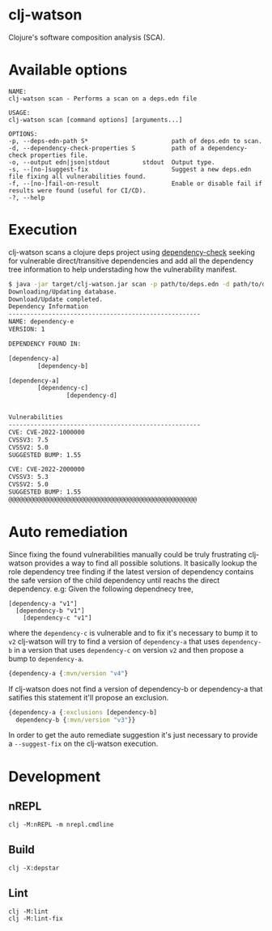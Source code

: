 # clj-watson
Clojure's software composition analysis (SCA).

# Available options
```
NAME:
clj-watson scan - Performs a scan on a deps.edn file

USAGE:
clj-watson scan [command options] [arguments...]

OPTIONS:
-p, --deps-edn-path S*                       path of deps.edn to scan.
-d, --dependency-check-properties S          path of a dependency-check properties file.
-o, --output edn|json|stdout         stdout  Output type.
-s, --[no-]suggest-fix                       Suggest a new deps.edn file fixing all vulnerabilities found.
-f, --[no-]fail-on-result                    Enable or disable fail if results were found (useful for CI/CD).
-?, --help
```
# Execution
clj-watson scans a clojure deps project using [dependency-check](https://github.com/jeremylong/DependencyCheck) seeking for vulnerable direct/transitive dependencies and add all the dependency tree information to help understading how the vulnerability manifest.

```bash
$ java -jar target/clj-watson.jar scan -p path/to/deps.edn -d path/to/dependency-check.properties
Downloading/Updating database.
Download/Update completed.
Dependency Information
-----------------------------------------------------
NAME: dependency-e
VERSION: 1

DEPENDENCY FOUND IN:

[dependency-a]
        [dependency-b]

[dependency-a]
        [dependency-c]
                [dependency-d]


Vulnerabilities
-----------------------------------------------------
CVE: CVE-2022-1000000
CVSSV3: 7.5
CVSSV2: 5.0
SUGGESTED BUMP: 1.55 

CVE: CVE-2022-2000000
CVSSV3: 5.3
CVSSV2: 5.0
SUGGESTED BUMP: 1.55 
@@@@@@@@@@@@@@@@@@@@@@@@@@@@@@@@@@@@@@@@@@@@@@@@@@@@
```

# Auto remediation
Since fixing the found vulnerabilities manually could be truly frustrating clj-watson provides a way to find all possible solutions. It basically lookup the role dependency tree finding if the latest version of dependency contains the safe version of the child dependency until reachs the direct dependency. e.g:
Given the following dependnecy tree,

```
[dependency-a "v1"]
  [dependency-b "v1"]
    [dependency-c "v1"]
```
where the `dependency-c` is vulnerable and to fix it's necessary to bump it to `v2` clj-watson will try to find a version of `dependency-a` that uses `dependency-b` in a version that uses `dependency-c` on version `v2` and then propose a bump to `dependency-a`.

```clojure
{dependency-a {:mvn/version "v4"}
```

If clj-watson does not find a version of dependency-b or dependency-a that satifies this statement it'll propose an exclusion.
```clojure
{dependency-a {:exclusions [dependency-b]
  dependency-b {:mvn/version "v3"}}
````

In order to get the auto remediate suggestion it's just necessary to provide a `--suggest-fix` on the clj-watson execution.

# Development
## nREPL
`clj -M:nREPL -m nrepl.cmdline`

## Build
`clj -X:depstar`

## Lint
```
clj -M:lint
clj -M:lint-fix
```
